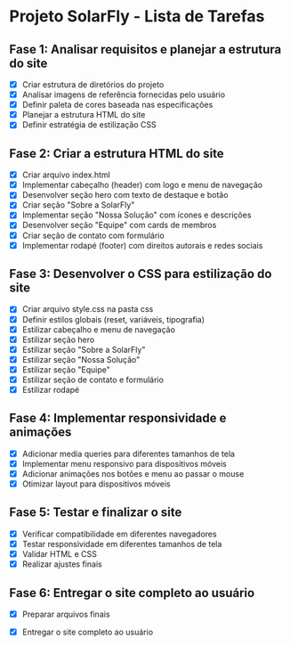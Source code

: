 # Projeto SolarFly - Lista de Tarefas

## Fase 1: Analisar requisitos e planejar a estrutura do site
- [x] Criar estrutura de diretórios do projeto
- [x] Analisar imagens de referência fornecidas pelo usuário
- [x] Definir paleta de cores baseada nas especificações
- [x] Planejar a estrutura HTML do site
- [x] Definir estratégia de estilização CSS

## Fase 2: Criar a estrutura HTML do site
- [x] Criar arquivo index.html
- [x] Implementar cabeçalho (header) com logo e menu de navegação
- [x] Desenvolver seção hero com texto de destaque e botão
- [x] Criar seção "Sobre a SolarFly"
- [x] Implementar seção "Nossa Solução" com ícones e descrições
- [x] Desenvolver seção "Equipe" com cards de membros
- [x] Criar seção de contato com formulário
- [x] Implementar rodapé (footer) com direitos autorais e redes sociais

## Fase 3: Desenvolver o CSS para estilização do site
- [x] Criar arquivo style.css na pasta css
- [x] Definir estilos globais (reset, variáveis, tipografia)
- [x] Estilizar cabeçalho e menu de navegação
- [x] Estilizar seção hero
- [x] Estilizar seção "Sobre a SolarFly"
- [x] Estilizar seção "Nossa Solução"
- [x] Estilizar seção "Equipe"
- [x] Estilizar seção de contato e formulário
- [x] Estilizar rodapé

## Fase 4: Implementar responsividade e animações
- [x] Adicionar media queries para diferentes tamanhos de tela
- [x] Implementar menu responsivo para dispositivos móveis
- [x] Adicionar animações nos botões e menu ao passar o mouse
- [x] Otimizar layout para dispositivos móveis

## Fase 5: Testar e finalizar o site
- [x] Verificar compatibilidade em diferentes navegadores
- [x] Testar responsividade em diferentes tamanhos de tela
- [x] Validar HTML e CSS
- [x] Realizar ajustes finais

## Fase 6: Entregar o site completo ao usuário
- [x] Preparar arquivos finais
- [x] Entregar o site completo ao usuário


